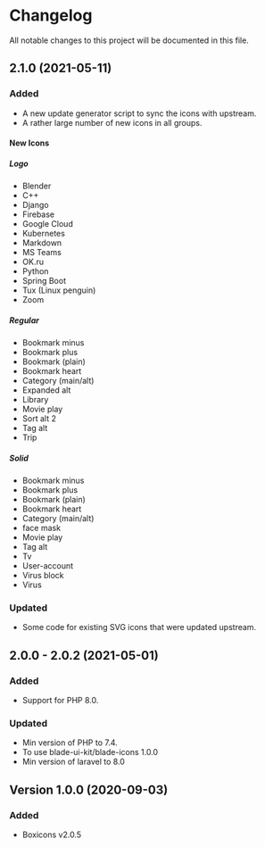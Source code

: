 # Changelog

All notable changes to this project will be documented in this file.

## 2.1.0 (2021-05-11)
### Added
- A new update generator script to sync the icons with upstream.
- A rather large number of new icons in all groups.

#### New Icons
##### Logo
- Blender
- C++
- Django
- Firebase
- Google Cloud
- Kubernetes
- Markdown
- MS Teams
- OK.ru
- Python
- Spring Boot
- Tux (Linux penguin)
- Zoom

##### Regular
- Bookmark minus
- Bookmark plus
- Bookmark (plain)
- Bookmark heart
- Category (main/alt)
- Expanded alt
- Library
- Movie play
- Sort alt 2
- Tag alt
- Trip

##### Solid
- Bookmark minus
- Bookmark plus
- Bookmark (plain)
- Bookmark heart
- Category (main/alt)
- face mask
- Movie play
- Tag alt
- Tv
- User-account
- Virus block
- Virus

### Updated
- Some code for existing SVG icons that were updated upstream.

## 2.0.0 - 2.0.2 (2021-05-01)
### Added
- Support for PHP 8.0.

### Updated
- Min version of PHP to 7.4.
- To use blade-ui-kit/blade-icons 1.0.0
- Min version of laravel to 8.0

## Version 1.0.0 (2020-09-03)
### Added
- Boxicons v2.0.5
